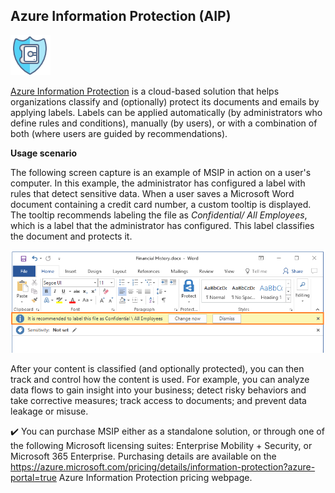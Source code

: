 ## Azure Information Protection (AIP)

![MSIP icon.](../media/iconaip.png)

[Azure Information Protection](https://docs.microsoft.com/azure/information-protection/what-is-information-protection?azure-portal=true) is a cloud-based solution that helps organizations classify and (optionally) protect its documents and emails by applying labels. Labels can be applied automatically (by administrators who define rules and conditions), manually (by users), or with a combination of both (where users are guided by recommendations).

**Usage scenario**

The following screen capture is an example of MSIP in action on a user's computer. In this example, the administrator has configured a label with rules that detect sensitive data. When a user saves a Microsoft Word document containing a credit card number, a custom tooltip is displayed. The tooltip recommends labeling the file as *Confidential/ All Employees*, which is a label that the administrator has configured. This label classifies the document and protects it.


![Screenshot of a Microsoft Word window with the previously described message displaying.](../media/aipcallout.png)


After your content is classified (and optionally protected), you can then track and control how the content is used. For example, you can analyze data flows to gain insight into your business; detect risky behaviors and take corrective measures; track access to documents; and prevent data leakage or misuse.


✔️ You can purchase MSIP either as a standalone solution, or through one of the following Microsoft licensing suites: Enterprise Mobility + Security, or Microsoft 365 Enterprise. Purchasing details are available on the https://azure.microsoft.com/pricing/details/information-protection?azure-portal=true Azure Information Protection pricing webpage.

